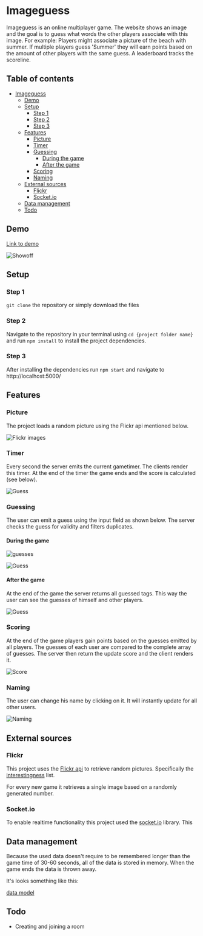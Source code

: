 # Imageguess
Imageguess is an online multiplayer game. The website shows an image and the goal is to guess what words the other players associate with this image. For example: Players might associate a picture of the beach with summer. If multiple players guess 'Summer' they will earn points based on the amount of other players with the same guess. A leaderboard tracks the scoreline. 

## Table of contents
- [Imageguess](#imageguess)
  * [Demo](#demo)
  * [Setup](#setup)
    + [Step 1](#step-1)
    + [Step 2](#step-2)
    + [Step 3](#step-3)
  * [Features](#features)
    + [Picture](#picture)
    + [Timer](#timer)
    + [Guessing](#guessing)
      - [During the game](#during-the-game)
      - [After the game](#after-the-game)
    + [Scoring](#scoring)
    + [Naming](#naming)
  * [External sources](#external-sources)
    + [Flickr](#flickr)
    + [Socket.io](#socketio)
  * [Data management](#data-management)
  * [Todo](#todo)

## Demo
[Link to demo](https://identify-me.herokuapp.com/)

![Showoff](https://github.com/hackshackshacks/real-time-web-project/blob/master/readme_images/home.png?raw=true)

## Setup
### Step 1
`git clone` the repository or simply download the files

### Step 2
Navigate to the repository in your terminal using `cd {project folder name}` and run `npm install` to install the project dependencies.

### Step 3
After installing the dependencies run `npm start` and navigate to http://localhost:5000/

## Features
### Picture
The project loads a random picture using the Flickr api mentioned below.

![Flickr images](https://github.com/hackshackshacks/real-time-web-project/blob/master/readme_images/images.png?raw=true)

### Timer
Every second the server emits the current gametimer. The clients render this timer. At the end of the timer the game ends and the score is calculated (see below).

![Guess](https://github.com/hackshackshacks/real-time-web-project/blob/master/readme_images/timer.png?raw=true)

### Guessing
The user can emit a guess using the input field as shown below. The server checks the guess for validity and filters duplicates.

#### During the game
![guesses](https://github.com/hackshackshacks/real-time-web-project/blob/master/readme_images/guesses.png?raw=true)

![Guess](https://github.com/hackshackshacks/real-time-web-project/blob/master/readme_images/home.png?raw=true)

#### After the game
At the end of the game the server returns all guessed tags. This way the user can see the guesses of himself and other players.

![Guess](https://github.com/hackshackshacks/real-time-web-project/blob/master/readme_images/allguesses.png?raw=true)

### Scoring
At the end of the game players gain points based on the guesses emitted by all players. The guesses of each user are compared to the complete array of guesses. The server then return the update score and the client renders it.

![Score](https://github.com/hackshackshacks/real-time-web-project/blob/master/readme_images/score.png?raw=true)

### Naming
The user can change his name by clicking on it. It will instantly update for all other users.

![Naming](https://github.com/hackshackshacks/real-time-web-project/blob/master/readme_images/name.png?raw=true) 

## External sources
### Flickr
This project uses the [Flickr api](https://www.flickr.com/services/api/) to retrieve random pictures. Specifically the [interestingness](https://www.flickr.com/services/api/flickr.interestingness.getList.html) list.

For every new game it retrieves a single image based on a randomly generated number.

### Socket.io
To enable realtime functionality this project used the [socket.io](https://socket.io/) library. This 

## Data management
Because the used data doesn't require to be remembered longer than the game time of 30-60 seconds, all of the data is stored in memory. When the game ends the data is thrown away.

It's looks something like this:

[data model](https://github.com/hackshackshacks/real-time-web-project/blob/master/readme_images/data.png?raw=true)

## Todo
* Creating and joining a room
